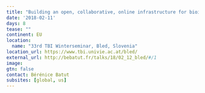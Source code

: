 ```yaml
---
title: "Building an open, collaborative, online infrastructure for bioinformatics training"
date: '2018-02-11'
days: 8
tease: ""
continent: EU
location:
  name: "33rd TBI Winterseminar, Bled, Slovenia"
location_url: https://www.tbi.univie.ac.at/bled/
external_url: http://bebatut.fr/talks/18/02_12_bled/#/1
image: 
gtn: false
contact: Bérénice Batut
subsites: [global, us]
---
```

